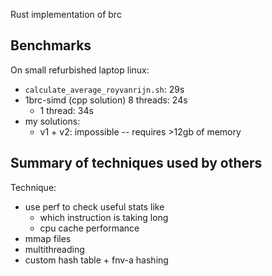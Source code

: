 Rust implementation of brc

## Benchmarks

On small refurbished laptop linux:
  - `calculate_average_royvanrijn.sh`: 29s
  - 1brc-simd (cpp solution) 8 threads: 24s
    - 1 thread: 34s
  - my solutions:
    - v1 + v2: impossible -- requires >12gb of memory

## Summary of techniques used by others

Technique:
  - use perf to check useful stats like
    - which instruction is taking long
    - cpu cache performance
  - mmap files
  - multithreading
  - custom hash table + fnv-a hashing
